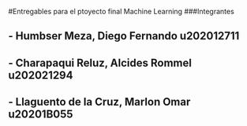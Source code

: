 #Entregables para el ptoyecto final Machine Learning
###Integrantes
## - Humbser Meza, Diego Fernando		u202012711
## - Charapaqui Reluz, Alcides Rommel		u202021294
## - Llaguento de la Cruz, Marlon Omar		u20201B055


